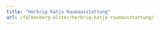 ```yaml
---
title: "Herbrig Katja Raumausstattung"
url: /falkenberg-elster/herbrig-katja-raumausstattung/
---
```

